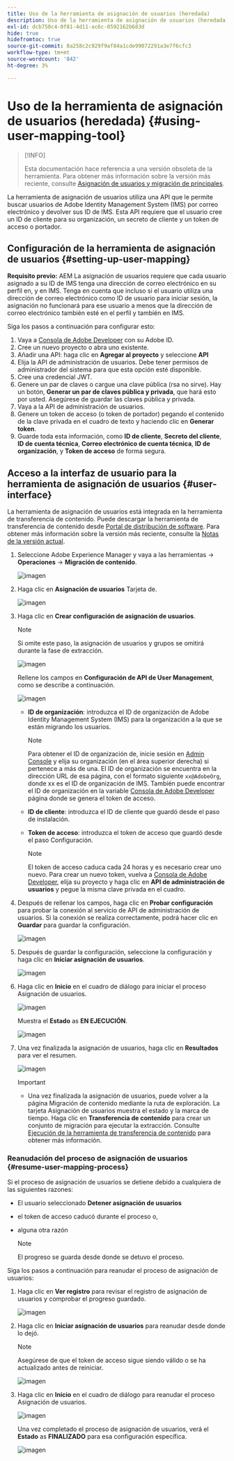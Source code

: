 ```yaml
---
title: Uso de la herramienta de asignación de usuarios (heredada)
description: Uso de la herramienta de asignación de usuarios (heredada)
exl-id: dcb750c4-0f81-4d11-ac6c-0592162b683d
hide: true
hidefromtoc: true
source-git-commit: 8a258c2c929f9af84a1cde99072291a3e7f6cfc3
workflow-type: tm+mt
source-wordcount: '842'
ht-degree: 3%

---
```


# Uso de la herramienta de asignación de usuarios (heredada) {#using-user-mapping-tool}

>[!INFO]
>
>Esta documentación hace referencia a una versión obsoleta de la herramienta. Para obtener más información sobre la versión más reciente, consulte [Asignación de usuarios y migración de principales](/help/journey-migration/content-transfer-tool/using-content-transfer-tool/user-mapping-and-migration.md).

La herramienta de asignación de usuarios utiliza una API que le permite buscar usuarios de Adobe Identity Management System (IMS) por correo electrónico y devolver sus ID de IMS. Esta API requiere que el usuario cree un ID de cliente para su organización, un secreto de cliente y un token de acceso o portador.

## Configuración de la herramienta de asignación de usuarios {#setting-up-user-mapping}

**Requisito previo:** AEM La asignación de usuarios requiere que cada usuario asignado a su ID de IMS tenga una dirección de correo electrónico en su perfil en, y en IMS.  Tenga en cuenta que incluso si el usuario utiliza una dirección de correo electrónico como ID de usuario para iniciar sesión, la asignación no funcionará para ese usuario a menos que la dirección de correo electrónico también esté en el perfil y también en IMS.

Siga los pasos a continuación para configurar esto:

1. Vaya a [Consola de Adobe Developer](https://console.adobe.io) con su Adobe ID.
1. Cree un nuevo proyecto o abra uno existente.
1. Añadir una API: haga clic en **Agregar al proyecto** y seleccione **API**
1. Elija la API de administración de usuarios.  Debe tener permisos de administrador del sistema para que esta opción esté disponible.
1. Cree una credencial JWT.
1. Genere un par de claves o cargue una clave pública (rsa no sirve).  Hay un botón, **Generar un par de claves pública y privada**, que hará esto por usted.  Asegúrese de guardar las claves pública y privada.
1. Vaya a la API de administración de usuarios.
1. Genere un token de acceso (o token de portador) pegando el contenido de la clave privada en el cuadro de texto y haciendo clic en **Generar token**.
1. Guarde toda esta información, como **ID de cliente**, **Secreto del cliente**, **ID de cuenta técnica**, **Correo electrónico de cuenta técnica**, **ID de organización**, y **Token de acceso** de forma segura.

## Acceso a la interfaz de usuario para la herramienta de asignación de usuarios {#user-interface}

La herramienta de asignación de usuarios está integrada en la herramienta de transferencia de contenido. Puede descargar la herramienta de transferencia de contenido desde [Portal de distribución de software](https://experience.adobe.com/#/downloads/content/software-distribution/es-es/aemcloud.html). Para obtener más información sobre la versión más reciente, consulte la [Notas de la versión actual](/help/release-notes/release-notes-cloud/release-notes-current.md).

1. Seleccione Adobe Experience Manager y vaya a las herramientas -> **Operaciones** -> **Migración de contenido**.

   ![imagen](/help/journey-migration/content-transfer-tool/assets-user-mapping/user-mapping-access1.png)

1. Haga clic en **Asignación de usuarios** Tarjeta de.

   ![imagen](/help/journey-migration/content-transfer-tool/assets-user-mapping/user-mapping-access2.png)

1. Haga clic en **Crear configuración de asignación de usuarios**.

   >[!NOTE]
   >Si omite este paso, la asignación de usuarios y grupos se omitirá durante la fase de extracción.

   ![imagen](/help/journey-migration/content-transfer-tool/assets-user-mapping/user-mapping-access5.png)

   Rellene los campos en **Configuración de API de User Management**, como se describe a continuación.

   ![imagen](/help/journey-migration/content-transfer-tool/assets-user-mapping/user-mapping-access3.png)


   * **ID de organización**: introduzca el ID de organización de Adobe Identity Management System (IMS) para la organización a la que se están migrando los usuarios.

      >[!NOTE]
      >Para obtener el ID de organización de, inicie sesión en [Admin Console](https://adminconsole.adobe.com/) y elija su organización (en el área superior derecha) si pertenece a más de una. El ID de organización se encuentra en la dirección URL de esa página, con el formato siguiente `xx@AdobeOrg`, donde xx es el ID de organización de IMS.  También puede encontrar el ID de organización en la variable [Consola de Adobe Developer](https://console.adobe.io) página donde se genera el token de acceso.

   * **ID de cliente**: introduzca el ID de cliente que guardó desde el paso de instalación.

   * **Token de acceso**: introduzca el token de acceso que guardó desde el paso Configuración.

      >[!NOTE]
      >El token de acceso caduca cada 24 horas y es necesario crear uno nuevo. Para crear un nuevo token, vuelva a [Consola de Adobe Developer](https://console.adobe.io), elija su proyecto y haga clic en **API de administración de usuarios** y pegue la misma clave privada en el cuadro.

1. Después de rellenar los campos, haga clic en **Probar configuración** para probar la conexión al servicio de API de administración de usuarios. Si la conexión se realiza correctamente, podrá hacer clic en **Guardar** para guardar la configuración.

   ![imagen](/help/journey-migration/content-transfer-tool/assets-user-mapping/user-mapping-access4.png)

1. Después de guardar la configuración, seleccione la configuración y haga clic en **Iniciar asignación de usuarios**.

   ![imagen](/help/journey-migration/content-transfer-tool/assets-user-mapping/user-mapping-landing4.png)

1. Haga clic en **Inicio** en el cuadro de diálogo para iniciar el proceso Asignación de usuarios.

   ![imagen](/help/journey-migration/content-transfer-tool/assets-user-mapping/resume-user-mapping3.png)

   Muestra el **Estado** as **EN EJECUCIÓN**.

   ![imagen](/help/journey-migration/content-transfer-tool/assets-user-mapping/user-mapping-start1.png)


1. Una vez finalizada la asignación de usuarios, haga clic en **Resultados** para ver el resumen.

   ![imagen](/help/journey-migration/content-transfer-tool/assets-user-mapping/user-mapping-landing5.png)

   >[!IMPORTANT]
   >* Una vez finalizada la asignación de usuarios, puede volver a la página Migración de contenido mediante la ruta de exploración. La tarjeta Asignación de usuarios muestra el estado y la marca de tiempo. Haga clic en **Transferencia de contenido** para crear un conjunto de migración para ejecutar la extracción. Consulte [Ejecución de la herramienta de transferencia de contenido](https://experienceleague.adobe.com/docs/experience-manager-cloud-service/moving/cloud-migration/content-transfer-tool/using-content-transfer-tool.html?lang=en#running-tool) para obtener más información.


### Reanudación del proceso de asignación de usuarios {#resume-user-mapping-process}

Si el proceso de asignación de usuarios se detiene debido a cualquiera de las siguientes razones:

* El usuario seleccionado **Detener asignación de usuarios**
* el token de acceso caducó durante el proceso o,
* alguna otra razón

   >[!NOTE]
   >El progreso se guarda desde donde se detuvo el proceso.

Siga los pasos a continuación para reanudar el proceso de asignación de usuarios:

1. Haga clic en **Ver registro** para revisar el registro de asignación de usuarios y comprobar el progreso guardado.

   ![imagen](/help/journey-migration/content-transfer-tool/assets-user-mapping/resume-user-mapping1.png)

1. Haga clic en **Iniciar asignación de usuarios** para reanudar desde donde lo dejó.

   >[!NOTE]
   >Asegúrese de que el token de acceso sigue siendo válido o se ha actualizado antes de reiniciar.

   ![imagen](/help/journey-migration/content-transfer-tool/assets-user-mapping/resume-user-mapping2.png)

1. Haga clic en **Inicio** en el cuadro de diálogo para reanudar el proceso Asignación de usuarios.

   ![imagen](/help/journey-migration/content-transfer-tool/assets-user-mapping/resume-user-mapping3.png)

   Una vez completado el proceso de asignación de usuarios, verá el **Estado** as **FINALIZADO** para esa configuración específica.

   ![imagen](/help/journey-migration/content-transfer-tool/assets-user-mapping/resume-user-mapping4.png)
